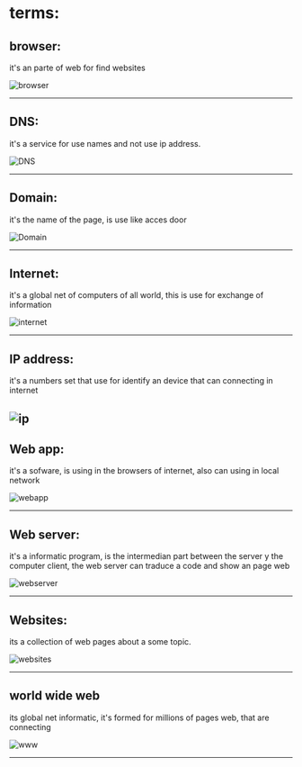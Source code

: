 # terms:

## browser:

it's an parte of web for find websites

![browser](https://d1jnx9ba8s6j9r.cloudfront.net/blog/wp-content/uploads/2017/04/Picture3-300x256.png) 

---

## DNS:

it's a service for use names and not use ip address.

![DNS](https://cdn.searchenginejournal.com/wp-content/uploads/2018/10/shutterstock_781493554-760x400.png) 

---

## Domain:

it's the name of the page, is use like acces door

![Domain](https://cdn.searchenginejournal.com/wp-content/uploads/2018/10/shutterstock_781493554-760x400.png) 

---

## Internet:

it's a global net of computers of all world, this is use for exchange of information

![internet](https://www.hostgator.mx/blog/wp-content/uploads/2018/05/internet-de-las-cosas-blog-hostgator-1.png) 

---


## IP address:


it's a numbers set that use for identify an device that can connecting in internet

![ip](https://www.routerfreak.com/wp-content/uploads/2015/08/private-ip-address.png) 
---

## Web app:

it's a sofware, is using in the browsers of internet, also can using in local network 

![webapp](https://gbksoft.com/blog/wp-content/uploads/2020/03/c227e567-4b62-4d8f-8562-e60d5ded24b0-768x452.png) 

---

## Web server:

it's a informatic program, is the intermedian part between the server y the computer client, the web server can traduce a code and show an page web

![webserver](https://networkencyclopedia.com/wp-content/uploads/2019/09/web-server.png) 

---

## Websites:

its a collection of web pages about a some topic.

![websites](https://blog.addthiscdn.com/wp-content/uploads/2018/05/11122803/3-Things-Great-Websites-Have-in-Common.png) 

---

## world wide web 

its global net informatic, it's formed for millions of pages web, that are connecting 

![www](https://upload.wikimedia.org/wikipedia/commons/2/26/Logo_Sitio_Web.png) 

---
